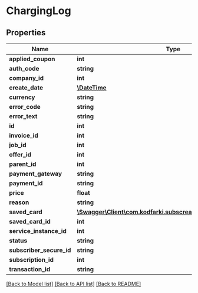 # ChargingLog

## Properties
Name | Type | Description | Notes
------------ | ------------- | ------------- | -------------
**applied_coupon** | **int** |  | [optional] 
**auth_code** | **string** |  | [optional] 
**company_id** | **int** |  | [optional] 
**create_date** | [**\DateTime**](\DateTime.md) |  | [optional] 
**currency** | **string** |  | [optional] 
**error_code** | **string** |  | [optional] 
**error_text** | **string** |  | [optional] 
**id** | **int** |  | [optional] 
**invoice_id** | **int** |  | [optional] 
**job_id** | **int** |  | [optional] 
**offer_id** | **int** |  | [optional] 
**parent_id** | **int** |  | [optional] 
**payment_gateway** | **string** |  | [optional] 
**payment_id** | **string** |  | [optional] 
**price** | **float** |  | [optional] 
**reason** | **string** |  | [optional] 
**saved_card** | [**\Swagger\Client\com.kodfarki.subscreasy.client.model\SavedCard**](SavedCard.md) |  | [optional] 
**saved_card_id** | **int** |  | [optional] 
**service_instance_id** | **int** |  | [optional] 
**status** | **string** |  | [optional] 
**subscriber_secure_id** | **string** |  | [optional] 
**subscription_id** | **int** |  | [optional] 
**transaction_id** | **string** |  | [optional] 

[[Back to Model list]](../README.md#documentation-for-models) [[Back to API list]](../README.md#documentation-for-api-endpoints) [[Back to README]](../README.md)


